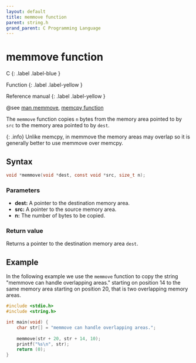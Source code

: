```yaml
---
layout: default
title: memmove function
parent: string.h
grand_parent: C Programming Language
---
```


# memmove function

C
{: .label .label-blue }

Function
{: .label .label-yellow }

Reference manual
{: .label .label-yellow }

@see [man memmove](https://man7.org/linux/man-pages/man3/memmove.3.html), [memcpy function](../memcpy)

The `memmove` function copies `n` bytes from the memory area pointed to by `src` to the memory area pointed to by `dest`.

{: .info}
Unlike memcpy, in memmove the memory areas may overlap so it is generally better to use memmove over memcpy.

## Syntax

```c
void *memmove(void *dest, const void *src, size_t n);
```

### Parameters

- **dest:** A pointer to the destination memory area.
- **src:** A pointer to the source memory area.
- **n:** The number of bytes to be copied.

### Return value

Returns a pointer to the destination memory area `dest`.

## Example

In the following example we use the `memmove` function to copy the string "memmove can handle overlapping areas." starting on position 14 to the same memory area starting on position 20, that is two overlapping memory areas.

```c
#include <stdio.h>
#include <string.h>

int main(void) {
    char str[] = "memmove can handle overlapping areas.";
    
    memmove(str + 20, str + 14, 10);
    printf("%s\n", str);
    return (0);
}
```
